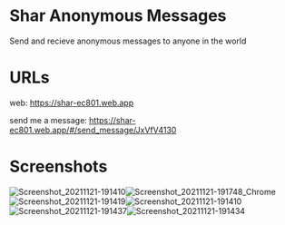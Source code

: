 # Shar Anonymous Messages

Send and recieve anonymous messages to anyone in the world

# URLs
web: https://shar-ec801.web.app

send me a message: https://shar-ec801.web.app/#/send_message/JxVfV4130

# Screenshots

![Screenshot_20211121-191410](https://user-images.githubusercontent.com/72974286/142774119-2dc20a51-3562-41fd-9c69-d217dc33fbfc.jpg)![Screenshot_20211121-191748_Chrome](https://user-images.githubusercontent.com/72974286/142774138-99454f61-e3bb-43b9-93f0-906754b90c43.jpg)![Screenshot_20211121-191419](https://user-images.githubusercontent.com/72974286/142774151-002205b3-bfcf-4bb9-a4a5-7e083e70bfa8.jpg)![Screenshot_20211121-191410](https://user-images.githubusercontent.com/72974286/142774159-886d936f-37af-4d72-a860-e4efb14b8f87.jpg)![Screenshot_20211121-191437](https://user-images.githubusercontent.com/72974286/142774140-c7cd988a-b85f-4f3f-b04a-2f1457b10395.jpg)![Screenshot_20211121-191434](https://user-images.githubusercontent.com/72974286/142774141-46d6b3d3-b1a6-46f5-8a1e-b0e0396d14cf.jpg)
